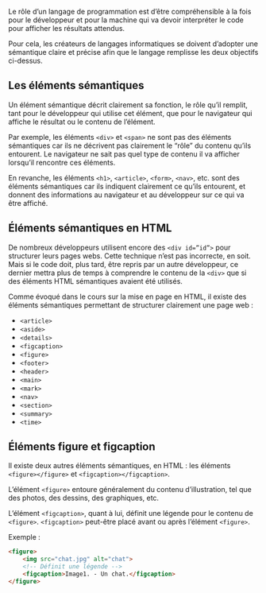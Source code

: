 Le rôle d’un langage de programmation est d’être compréhensible à la fois pour le développeur et pour la machine qui va devoir interpréter le code pour afficher les résultats attendus. 

Pour cela, les créateurs de langages informatiques se doivent d’adopter une sémantique claire et précise afin que le langage remplisse les deux objectifs ci-dessus.

## Les éléments sémantiques

Un élément sémantique décrit clairement sa fonction, le rôle qu’il remplit, tant pour le développeur qui utilise cet élément, que pour le navigateur qui affiche le résultat ou le contenu de l’élément.

Par exemple, les éléments ```<div>``` et ```<span>``` ne sont pas des éléments sémantiques car ils ne décrivent pas clairement le “rôle” du contenu qu’ils entourent. Le navigateur ne sait pas quel type de contenu il va afficher lorsqu’il rencontre ces éléments.

En revanche, les éléments ```<h1>```, ```<article>```, ```<form>```, ```<nav>```, etc. sont des éléments sémantiques car ils indiquent clairement ce qu’ils entourent, et donnent des informations au navigateur et au développeur sur ce qui va être affiché.

## Éléments sémantiques en HTML

De nombreux développeurs utilisent encore des ```<div id=”id”>``` pour structurer leurs pages webs. Cette technique n’est pas incorrecte, en soit. Mais si le code doit, plus tard, être repris par un autre développeur, ce dernier mettra plus de temps à comprendre le contenu de la ```<div>``` que si des éléments HTML sémantiques avaient été utilisés.

Comme évoqué dans le cours sur la mise en page en HTML, il existe des éléments sémantiques permettant de structurer clairement une page web :

- ```<article>```
- ```<aside>```
- ```<details>```
- ```<figcaption>```
- ```<figure>```
- ```<footer>```
- ```<header>```
- ```<main>```
- ```<mark>```
- ```<nav>```
- ```<section>```
- ```<summary>```
- ```<time>```

## Éléments figure et figcaption

Il existe deux autres éléments sémantiques, en HTML : les éléments ```<figure></figure>``` et ```<figcaption></figcaption>```.

L’élément ```<figure>``` entoure généralement du contenu d’illustration, tel que des photos, des dessins, des graphiques, etc.

L’élément ```<figcaption>```, quant à lui, définit une légende pour le contenu de ```<figure>```. ```<figcaption>``` peut-être placé avant ou après l’élément ```<figure>```.

Exemple :

```html
<figure>
    <img src="chat.jpg" alt="chat">
    <!-- Définit une légende -->
    <figcaption>Image1. - Un chat.</figcaption>
</figure>
```